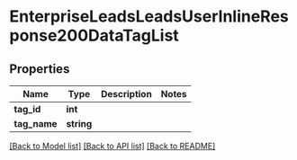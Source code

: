 # EnterpriseLeadsLeadsUserInlineResponse200DataTagList

## Properties
Name | Type | Description | Notes
------------ | ------------- | ------------- | -------------
**tag_id** | **int** |  | 
**tag_name** | **string** |  | 

[[Back to Model list]](../README.md#documentation-for-models) [[Back to API list]](../README.md#documentation-for-api-endpoints) [[Back to README]](../README.md)

